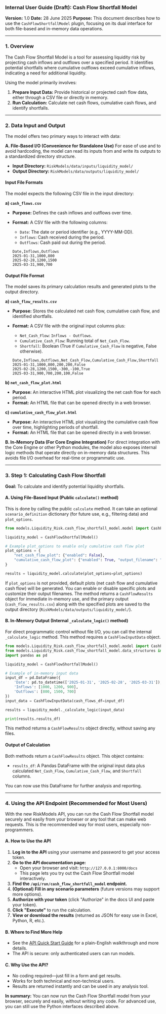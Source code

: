 ### **Internal User Guide (Draft): Cash Flow Shortfall Model**

**Version:** 1.0
**Date:** 28 June 2025
**Purpose:** This document describes how to use the `CashFlowShortfallModel` plugin, focusing on its dual interface for both file-based and in-memory data operations.

---

### **1. Overview**

The Cash Flow Shortfall Model is a tool for assessing liquidity risk by projecting cash inflows and outflows over a specified period. It identifies potential shortfalls where cumulative outflows exceed cumulative inflows, indicating a need for additional liquidity.

Using the model primarily involves:
1.  **Prepare Input Data:** Provide historical or projected cash flow data, either through a CSV file or directly in memory.
2.  **Run Calculation:** Calculate net cash flows, cumulative cash flows, and identify shortfalls.

---

### **2. Data Input and Output**

The model offers two primary ways to interact with data:

**A. File-Based I/O (Convenience for Standalone Use)**
For ease of use and to avoid hardcoding, the model can read its inputs from and write its outputs to a standardized directory structure.

*   **Input Directory:** `RiskModels/data/inputs/liquidity_model/`
*   **Output Directory:** `RiskModels/data/outputs/liquidity_model/`

#### **Input File Formats**

The model expects the following CSV file in the input directory:

**a) `cash_flows.csv`**
*   **Purpose:** Defines the cash inflows and outflows over time.
*   **Format:** A CSV file with the following columns:
    *   `Date`: The date or period identifier (e.g., YYYY-MM-DD).
    *   `Inflows`: Cash received during the period.
    *   `Outflows`: Cash paid out during the period.

    ```csv
    Date,Inflows,Outflows
    2025-01-31,1000,800
    2025-02-28,1200,1500
    2025-03-31,900,700
    ```

#### **Output File Format**

The model saves its primary calculation results and generated plots to the output directory.

**a) `cash_flow_results.csv`**
*   **Purpose:** Stores the calculated net cash flow, cumulative cash flow, and identified shortfalls.
*   **Format:** A CSV file with the original input columns plus:
    *   `Net_Cash_Flow`: `Inflows - Outflows`.
    *   `Cumulative_Cash_Flow`: Running total of `Net_Cash_Flow`.
    *   `Shortfall`: Boolean (True if `Cumulative_Cash_Flow` is negative, False otherwise).

    ```csv
    Date,Inflows,Outflows,Net_Cash_Flow,Cumulative_Cash_Flow,Shortfall
    2025-01-31,1000,800,200,200,False
    2025-02-28,1200,1500,-300,-100,True
    2025-03-31,900,700,200,100,False
    ```

**b) `net_cash_flow_plot.html`**
*   **Purpose:** An interactive HTML plot visualizing the net cash flow for each period.
*   **Format:** An HTML file that can be opened directly in a web browser.

**c) `cumulative_cash_flow_plot.html`**
*   **Purpose:** An interactive HTML plot visualizing the cumulative cash flow over time, highlighting periods of shortfall.
*   **Format:** An HTML file that can be opened directly in a web browser.

**B. In-Memory Data (For Core Engine Integration)**
For direct integration with the Core Engine or other Python modules, the model also exposes internal logic methods that operate directly on in-memory data structures. This avoids file I/O overhead for real-time or programmatic use.

---

### **3. Step 1: Calculating Cash Flow Shortfall**

**Goal:** To calculate and identify potential liquidity shortfalls.

#### **A. Using File-Based Input (Public `calculate()` method)**

This is done by calling the public `calculate` method. It can take an optional `scenario_definition` dictionary (for future use, e.g., filtering data) and `plot_options`.

```python
from models.Liquidity_Risk.cash_flow_shortfall_model.model import CashFlowShortfallModel

liquidity_model = CashFlowShortfallModel()

# Example plot_options to enable only cumulative cash flow plot
plot_options = {
    "net_cash_flow_plot": {"enabled": False},
    "cumulative_cash_flow_plot": {"enabled": True, "output_filename": "my_custom_cumulative_cf.html"}
}

results = liquidity_model.calculate(plot_options=plot_options)
```

If `plot_options` is not provided, default plots (net cash flow and cumulative cash flow) will be generated. You can enable or disable specific plots and customize their output filenames. The method returns a `CashFlowResults` object for immediate in-memory use, and the primary output (`cash_flow_results.csv`) along with the specified plots are saved to the output directory (`RiskModels/data/outputs/liquidity_model/`).

#### **B. In-Memory Output (Internal `_calculate_logic()` method)**

For direct programmatic control without file I/O, you can call the internal `_calculate_logic` method. This method requires a `CashFlowInputData` object.

```python
from models.Liquidity_Risk.cash_flow_shortfall_model.model import CashFlowShortfallModel
from models.Liquidity_Risk.cash_flow_shortfall_model.data_structures import CashFlowInputData
import pandas as pd

liquidity_model = CashFlowShortfallModel()

# Example of in-memory input data
input_df = pd.DataFrame({
    'Date': pd.to_datetime(['2025-01-31', '2025-02-28', '2025-03-31']),
    'Inflows': [1000, 1200, 900],
    'Outflows': [800, 1500, 700]
})
input_data = CashFlowInputData(cash_flows_df=input_df)

results = liquidity_model._calculate_logic(input_data)

print(results.results_df)
```

This method returns a `CashFlowResults` object directly, without saving any files.

#### **Output of Calculation**

Both methods return a `CashFlowResults` object. This object contains:

*   `results_df`: A Pandas DataFrame with the original input data plus calculated `Net_Cash_Flow`, `Cumulative_Cash_Flow`, and `Shortfall` columns.

You can now use this DataFrame for further analysis and reporting.

---

### **4. Using the API Endpoint (Recommended for Most Users)**

With the new RiskModels API, you can run the Cash Flow Shortfall model securely and easily from your browser or any tool that can make web requests. This is the recommended way for most users, especially non-programmers.

#### **A. How to Use the API**

1. **Log in to the API** using your username and password to get your access token.
2. **Go to the API documentation page:**
   - Open your browser and visit: `http://127.0.0.1:8000/docs`
   - This page lets you try out the Cash Flow Shortfall model interactively.
3. **Find the `/api/run/cash_flow_shortfall_model` endpoint.**
4. **(Optional) Fill in any scenario parameters** (future versions may support more options).
5. **Authorize with your token** (click "Authorize" in the docs UI and paste your token).
6. **Click "Execute"** to run the calculation.
7. **View or download the results** (returned as JSON for easy use in Excel, Python, R, etc.).

#### **B. Where to Find More Help**
- See the [API Quick Start Guide](../../../../docs/guides/quickstart_api.md) for a plain-English walkthrough and more details.
- The API is secure: only authenticated users can run models.

#### **C. Why Use the API?**
- No coding required—just fill in a form and get results.
- Works for both technical and non-technical users.
- Results are returned instantly and can be used in any analysis tool.

**In summary:**
You can now run the Cash Flow Shortfall model from your browser, securely and easily, without writing any code. For advanced use, you can still use the Python interfaces described above.
